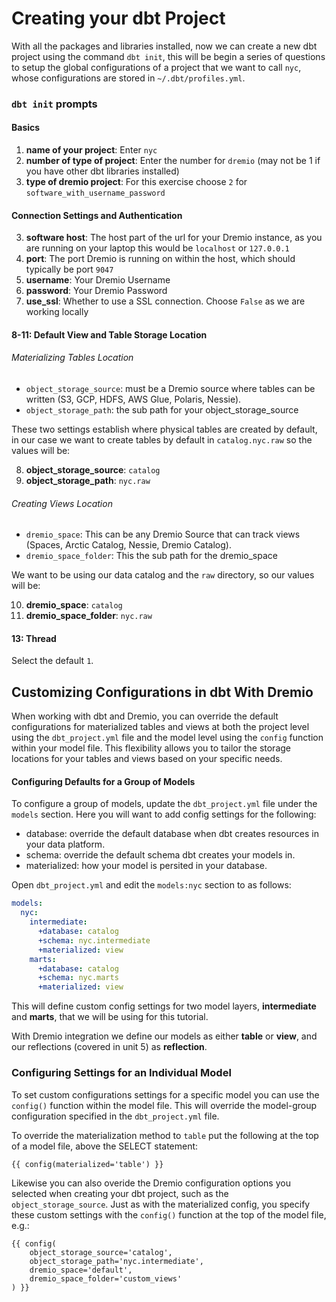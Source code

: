 # Creating your dbt Project

With all the packages and libraries installed, now we can create a new dbt project using the command `dbt init`, this will be begin a series of questions to setup the global configurations of a project that we want to call `nyc`, whose configurations are stored in `~/.dbt/profiles.yml`.

### `dbt init` prompts

#### Basics
1. **name of your project**: Enter `nyc`
1. **number of type of project**: Enter the number for `dremio` (may not be 1 if you have other dbt libraries installed)
2. **type of dremio project**: For this exercise choose `2` for `software_with_username_password`

#### Connection Settings and Authentication
3. **software host**: The host part of the url for your Dremio instance, as you are running on your laptop this would be `localhost` or `127.0.0.1`
4. **port**: The port Dremio is running on within the host, which should typically be port `9047`
5. **username**: Your Dremio Username
6. **password**: Your Dremio Password
7. **use_ssl**: Whether to use a SSL connection. Choose `False` as we are working locally

#### 8-11: Default View and Table Storage Location

###### Materializing Tables Location

- `object_storage_source`: must be a Dremio source where tables can be written (S3, GCP, HDFS, AWS Glue, Polaris, Nessie).
- `object_storage_path`: the sub path for your object_storage_source

These two settings establish where physical tables are created by default, in our case we want to create tables by default in `catalog.nyc.raw` so the values will be:

8. **object_storage_source**: `catalog`
9. **object_storage_path**: `nyc.raw`

###### Creating Views Location

- `dremio_space`: This can be any Dremio Source that can track views (Spaces, Arctic Catalog, Nessie, Dremio Catalog).
- `dremio_space_folder`: This the sub path for the dremio_space

We want to be using our data catalog and the `raw` directory, so our values will be:

10. **dremio_space**: `catalog`
11. **dremio_space_folder**: `nyc.raw`

#### 13: Thread

Select the default `1`.


## Customizing Configurations in dbt With Dremio

When working with dbt and Dremio, you can override the default configurations for materialized tables and views at both the project level using the `dbt_project.yml` file and the model level using the `config` function within your model file. This flexibility allows you to tailor the storage locations for your tables and views based on your specific needs.

#### Configuring Defaults for a Group of Models

To configure a group of models, update the `dbt_project.yml` file under the `models` section. Here you will want to add config settings for the following:
- database: override the default database when dbt creates resources in your data platform.
- schema: override the default schema dbt creates your models in.
- materialized: how your model is persited in your database. 

Open `dbt_project.yml` and edit the `models:nyc` section to as follows:

```yaml
models:
  nyc:
    intermediate:
      +database: catalog
      +schema: nyc.intermediate
      +materialized: view
    marts:
      +database: catalog
      +schema: nyc.marts
      +materialized: view
```

This will define custom config settings for two model layers, **intermediate** and **marts**, that we will be using for this tutorial. 

With Dremio integration we define our models as either **table** or **view**, and our reflections (covered in unit 5) as **reflection**.


### Configuring Settings for an Individual Model

To set custom configurations settings for a specific model you can use the `config()` function within the model file. This will override the model-group configuration specified in the `dbt_project.yml` file.

To override the materialization method to `table` put the following at the top of a model file, above the SELECT statement:

```
{{ config(materialized='table') }}
```

Likewise you can also overide the Dremio configuration options you selected when creating your dbt project, such as the `object_storage_source`. Just as with the materialized config, you specify these custom settings with the `config()` function at the top of the model file, e.g.:

```
{{ config(
    object_storage_source='catalog',
    object_storage_path='nyc.intermediate',
    dremio_space='default',
    dremio_space_folder='custom_views'
) }}
```
